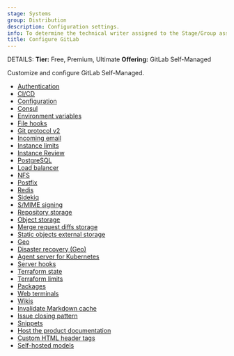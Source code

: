 ```yaml
---
stage: Systems
group: Distribution
description: Configuration settings.
info: To determine the technical writer assigned to the Stage/Group associated with this page, see https://handbook.gitlab.com/handbook/product/ux/technical-writing/#assignments
title: Configure GitLab
---
```


DETAILS:
**Tier:** Free, Premium, Ultimate
**Offering:** GitLab Self-Managed

Customize and configure GitLab Self-Managed.

- [Authentication](auth/index.md)
- [CI/CD](cicd/_index.md)
- [Configuration](admin_area.md)
- [Consul](consul.md)
- [Environment variables](environment_variables.md)
- [File hooks](file_hooks.md)
- [Git protocol v2](git_protocol.md)
- [Incoming email](incoming_email.md)
- [Instance limits](instance_limits.md)
- [Instance Review](instance_review.md)
- [PostgreSQL](postgresql/index.md)
- [Load balancer](load_balancer.md)
- [NFS](nfs.md)
- [Postfix](reply_by_email_postfix_setup.md)
- [Redis](redis/index.md)
- [Sidekiq](sidekiq/index.md)
- [S/MIME signing](smime_signing_email.md)
- [Repository storage](repository_storage_paths.md)
- [Object storage](object_storage.md)
- [Merge request diffs storage](merge_request_diffs.md)
- [Static objects external storage](static_objects_external_storage.md)
- [Geo](geo/index.md)
- [Disaster recovery (Geo)](geo/disaster_recovery/_index.md)
- [Agent server for Kubernetes](clusters/kas.md)
- [Server hooks](server_hooks.md)
- [Terraform state](terraform_state.md)
- [Terraform limits](settings/terraform_limits.md)
- [Packages](packages/index.md)
- [Web terminals](integration/terminal.md)
- [Wikis](wikis/index.md)
- [Invalidate Markdown cache](invalidate_markdown_cache.md)
- [Issue closing pattern](issue_closing_pattern.md)
- [Snippets](snippets/index.md)
- [Host the product documentation](docs_self_host.md)
- [Custom HTML header tags](custom_html_header_tags.md)
- [Self-hosted models](self_hosted_models/index.md)
